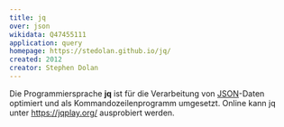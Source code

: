 ```yaml
---
title: jq
over: json
wikidata: Q47455111
application: query
homepage: https://stedolan.github.io/jq/
created: 2012
creator: Stephen Dolan
---
```


Die Programmiersprache **jq** ist für die Verarbeitung von [JSON](../json)-Daten optimiert und als Kommandozeilenprogramm umgesetzt. Online kann jq unter <https://jqplay.org/> ausprobiert werden.
